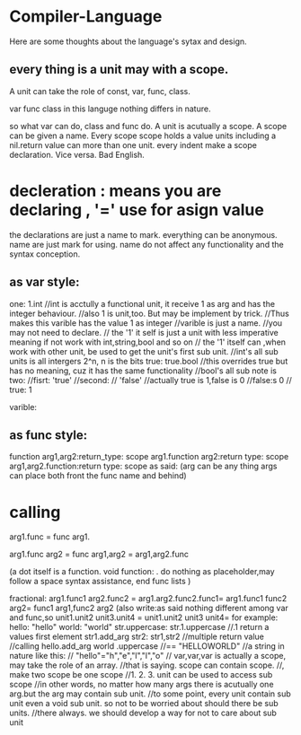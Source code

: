 # Compiler-Language

Here are some thoughts about the language's sytax and design.

## every thing is a unit may with a scope.
A unit can take the role of const, var, func, class. 

var func class in this languge nothing differs in nature.

so what var can do, class and func do.
A unit is acutually a scope.
A scope can be given a name.
Every scope scope holds a value units including a nil.return value can more than one unit.
every indent make a scope declaration.
Vice versa.
Bad English.
# decleration : means you are declaring , '=' use for asign value
  the declarations are just a name to mark. everything can be anonymous. name are just mark for using. 
  name do not affect any functionality and the syntax conception.
  ## as var style:
  one:
    1.int
    //int is acctully a functional unit, it receive 1  as arg and has the integer behaviour.
    //also 1 is unit,too. But may be implement by trick.
    //Thus makes this varible has the value 1 as integer
   //varible is just a name.
   //you may not need to declare.
   // the '1' it self is just a unit with less imperative meaning if not work with int,string,bool and so on
   // the '1' itself can ,when work with other unit, be used to get the unit's first sub unit.
   //int's all sub units is all intergers 2^n, n is the bits
   true:
    true.bool
    //this overrides true but has no meaning, cuz it has the same functionality
    //bool's all sub note is two:
    //fisrt:
      'true'
     //second:
     // 'false'
     //actually true is  1,false is 0
     //false:s
        0
     // true:
          1
     
   varible:
  ## as func style:
  function arg1,arg2:return_type:
    scope
  arg1.function arg2:return type:
    scope
  arg1,arg2.function:return type:
    scope
   as said:
   (arg can be any thing
   args can place both front the func name and behind)
# calling
   arg1.func = func arg1.
   
  arg1.func arg2 = func arg1,arg2 =  arg1,arg2.func
  
  (a dot itself is a function.
  void function:
    .  do nothing as placeholder,may follow a space
    syntax assistance,
    end func lists )
  
   fractional:
    arg1.func1 arg2.func2  = arg1.arg2.func2.func1= arg1.func1 func2 arg2= func1 arg1,func2 arg2
    (also write:as said nothing different among var and func,so
      unit1.unit2 unit3.unit4 = unit1.unit2 unit3 unit4=
    for example:
      hello:
        "hello"
      world:
        "world"
       str.uppercase:
          str.1.uppercase //.1 return a values first element
       str1.add_arg str2:
          str1,str2 //multiple return value
       //calling
       hello.add_arg world .uppercase //== "HELLOWORLD"
       //a string in nature like this:
       // "hello"="h","e","l","l","o"
       // var,var,var  is actually a scope, may take the role of an array.
       //that is saying. scope can contain scope.
       //, make two scope be one scope
       //1. 2. 3. unit can be used to access sub scope
       //in other words, no matter how many args there is acutually one arg.but the arg may contain sub unit.
       //to some point, every unit contain sub unit even a void sub unit. so not to be worried about should there be sub units.
       //there always. we should develop a way for not to care about sub unit
       
       
       

